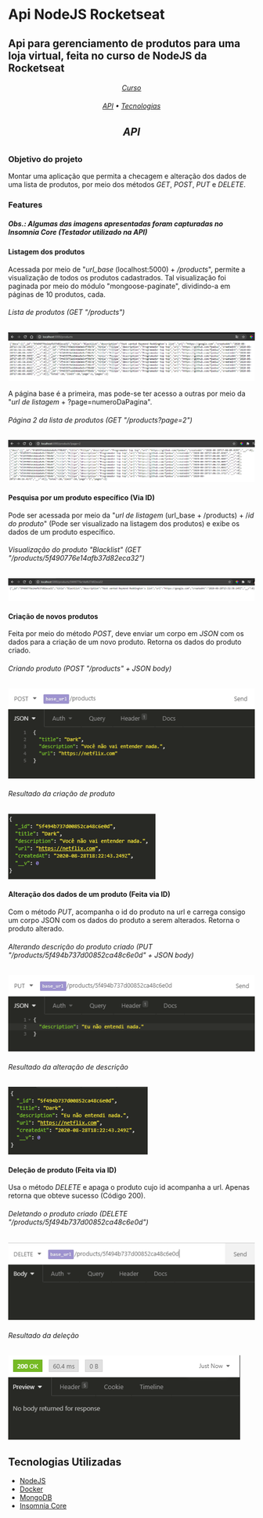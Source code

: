# Api NodeJS Rocketseat

## Api para gerenciamento de produtos para uma loja virtual, feita no curso de NodeJS da Rocketseat
<h6 align="center"><a href="https://app.rocketseat.com.br/node/curso-node-js">Curso<a><h6>

<p align="center">
 <a href="#api">API</a> •
 <a href="#tecnologias">Tecnologias</a>
</p>

<span id="api"></span>

## API

### Objetivo do projeto

Montar uma aplicação que permita a checagem e alteração dos dados de uma lista de produtos, por meio dos métodos *GET*, *POST*, *PUT* e *DELETE*.

### Features
##### Obs.: Algumas das imagens apresentadas foram capturadas no  _Insomnia Core_ (Testador utilizado na API)

#### Listagem dos produtos

Acessada por meio de "*url_base* (localhost:5000) + */products*", permite a visualização de todos os produtos cadastrados. Tal visualização foi paginada por meio do módulo "mongoose-paginate", dividindo-a em páginas de 10 produtos, cada.

###### Lista de produtos (GET "/products")
![](https://github.com/fpeduu/rocketseat-starter/blob/master/NodeJS/images/api.png)

A página base é a primeira, mas pode-se ter acesso a outras por meio da "*url de listagem* + ?page=numeroDaPagina".

###### Página 2 da lista de produtos (GET "/products?page=2")
![](https://github.com/fpeduu/rocketseat-starter/blob/master/NodeJS/images/apiPage2.png)

#### Pesquisa por um produto específico (Via ID)

Pode ser acessada por meio da "*url de listagem* (url_base + /products) + /*id do produto*" (Pode ser visualizado na listagem dos produtos) e exibe os dados de um produto específico.

###### Visualização do produto "Blacklist" (GET "/products/5f490776e14afb37d82eca32")
![](https://github.com/fpeduu/rocketseat-starter/blob/master/NodeJS/images/apiQuery.png)

#### Criação de novos produtos

Feita por meio do método *POST*, deve enviar um corpo em *JSON* com os dados para a criação de um novo produto. Retorna os dados do produto criado.

###### Criando produto (POST "/products" + JSON body)
![](https://github.com/fpeduu/rocketseat-starter/blob/master/NodeJS/images/apiCreatingProduct.png)

###### Resultado da criação de produto
![](https://github.com/fpeduu/rocketseat-starter/blob/master/NodeJS/images/apiCreatedProduct.png)

#### Alteração dos dados de um produto (Feita via ID)

Com o método *PUT*, acompanha o id do produto na url e carrega consigo um corpo JSON com os dados do produto a serem alterados. Retorna o produto alterado.

###### Alterando descrição do produto criado (PUT "/products/5f494b737d00852ca48c6e0d" + JSON body)
![](https://github.com/fpeduu/rocketseat-starter/blob/master/NodeJS/images/apiChangingProductDescription.png)

###### Resultado da alteração de descrição
![](https://github.com/fpeduu/rocketseat-starter/blob/master/NodeJS/images/apiChangedProductDescription.png)

#### Deleção de produto (Feita via ID)

Usa o método *DELETE* e apaga o produto cujo id acompanha a url. Apenas retorna que obteve sucesso (Código 200).

###### Deletando o produto criado (DELETE "/products/5f494b737d00852ca48c6e0d")
![](https://github.com/fpeduu/rocketseat-starter/blob/master/NodeJS/images/apiDeletingProduct.png)

###### Resultado da deleção
![](https://github.com/fpeduu/rocketseat-starter/blob/master/NodeJS/images/apiDeletedProduct.png)

<span id="tecnologias"></span>

## Tecnologias Utilizadas

- [NodeJS](https://nodejs.org/)
- [Docker](https://www.docker.com/)
- [MongoDB](https://www.mongodb.com/)
- [Insomnia Core](https://insomnia.rest/)